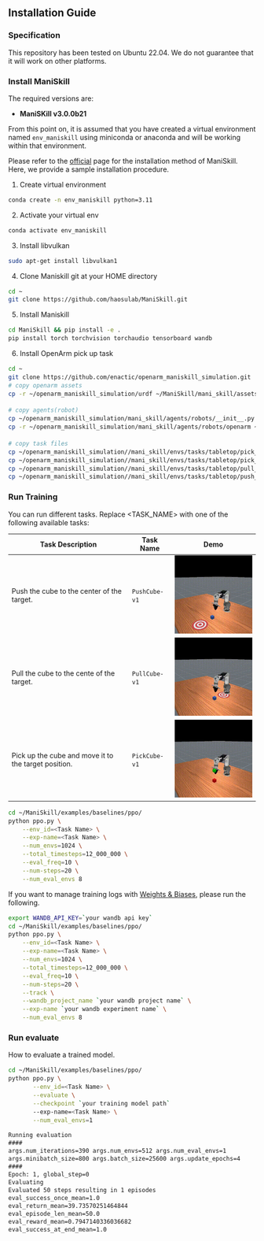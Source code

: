 ## Installation Guide

### Specification
This repository has been tested on Ubuntu 22.04.
We do not guarantee that it will work on other platforms.

### Install ManiSkill
The required versions are:

* **ManiSKill v3.0.0b21**

From this point on, it is assumed that you have created a virtual environment named `env_maniskill` using miniconda or anaconda and will be working within that environment.

Please refer to the [official](https://maniskill.readthedocs.io/en/latest/user_guide/getting_started/installation.html) page for the installation method of ManiSkill.  
Here, we provide a sample installation procedure.

1. Create virtual environment  
```bash
conda create -n env_maniskill python=3.11
```
2. Activate your virtual env
```bash
conda activate env_maniskill
```
3. Install libvulkan
```bash
sudo apt-get install libvulkan1
```
4. Clone Maniskill git at your HOME directory
```bash
cd ~
git clone https://github.com/haosulab/ManiSkill.git
```

5. Install Maniskill
```bash
cd ManiSkill && pip install -e .
pip install torch torchvision torchaudio tensorboard wandb
```

6. Install OpenArm pick up task
```bash
cd ~
git clone https://github.com/enactic/openarm_maniskill_simulation.git
# copy openarm assets
cp -r ~/openarm_maniskill_simulation/urdf ~/ManiSkill/mani_skill/assets/robots/openarm

# copy agents(robot)
cp ~/openarm_maniskill_simulation/mani_skill/agents/robots/__init__.py ~/ManiSkill/mani_skill/agents/robots
cp -r ~/openarm_maniskill_simulation/mani_skill/agents/robots/openarm ~/ManiSkill/mani_skill/agents/robots

# copy task files
cp ~/openarm_maniskill_simulation//mani_skill/envs/tasks/tabletop/pick_cube.py ~/ManiSkill/mani_skill/envs/tasks/tabletop
cp ~/openarm_maniskill_simulation//mani_skill/envs/tasks/tabletop/pick_cube_cfgs.py ~/ManiSkill/mani_skill/envs/tasks/tabletop
cp ~/openarm_maniskill_simulation//mani_skill/envs/tasks/tabletop/pull_cube.py ~/ManiSkill/mani_skill/envs/tasks/tabletop
cp ~/openarm_maniskill_simulation//mani_skill/envs/tasks/tabletop/push_cube.py ~/ManiSkill/mani_skill/envs/tasks/tabletop
``` 

### Run Training
You can run different tasks.
Replace <TASK_NAME> with one of the following available tasks:


| Task Description        | Task Name                      |  Demo                               |
| ----------------------- | ------------------------------ | ----------------------------------- | 
| Push the cube to the center of the target.　| `PushCube-v1` | <img src="images/push_cube.gif" width=250px>|
| Pull the cube to the cente of the target. | `PullCube-v1` |  <img src="images/pull_cube.gif" width=250px> |
| Pick up the cube and move it to the target position.　| `PickCube-v1` |  <img src="images/pick_cube.gif" width=250px> |


```bash
cd ~/ManiSkill/examples/baselines/ppo/
python ppo.py \
	--env_id=<Task Name> \
	--exp-name=<Task Name> \
	--num_envs=1024 \
	--total_timesteps=12_000_000 \
	--eval_freq=10 \
	--num-steps=20 \
	--num_eval_envs 8
```
If you want to manage training logs with [Weights & Biases](https://wandb.ai/site/), please run the following.
```bash
export WANDB_API_KEY=`your wandb api key`
cd ~/ManiSkill/examples/baselines/ppo/
python ppo.py \
	--env_id=<Task Name> \
	--exp-name=<Task Name> \
	--num_envs=1024 \
	--total_timesteps=12_000_000 \
	--eval_freq=10 \
	--num-steps=20 \
    --track \
	--wandb_project_name `your wandb project name` \
	--exp-name `your wandb experiment name` \
	--num_eval_envs 8
```

### Run evaluate
How to evaluate a trained model.
```bash
cd ~/ManiSkill/examples/baselines/ppo/
python ppo.py \
       --env_id=<Task Name> \
       --evaluate \
       --checkpoint `your training model path`
       --exp-name=<Task Name> \
       --num_eval_envs=1
```
```
Running evaluation
####
args.num_iterations=390 args.num_envs=512 args.num_eval_envs=1
args.minibatch_size=800 args.batch_size=25600 args.update_epochs=4
####
Epoch: 1, global_step=0
Evaluating
Evaluated 50 steps resulting in 1 episodes
eval_success_once_mean=1.0
eval_return_mean=39.73570251464844
eval_episode_len_mean=50.0
eval_reward_mean=0.7947140336036682
eval_success_at_end_mean=1.0
```

